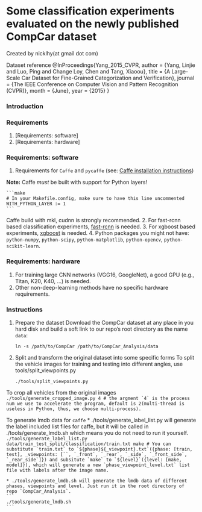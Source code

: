 # Some classification experiments evaluated on the newly published CompCar dataset
Created by nicklhy(at gmail dot com)

Dataset reference
@InProceedings{Yang_2015_CVPR,
    author = {Yang, Linjie and Luo, Ping and Change Loy, Chen and Tang, Xiaoou},
    title = {A Large-Scale Car Dataset for Fine-Grained Categorization and Verification},
    journal = {The IEEE Conference on Computer Vision and Pattern Recognition (CVPR)},
    month = {June},
    year = {2015}
}

### Introduction

### Requirements
1. [Requirements: software]
2. [Requirements: hardware]

### Requirements: software
1. Requirements for `Caffe` and `pycaffe` (see: [Caffe installation instructions](http://caffe.berkeleyvision.org/installation.html))

  **Note:** Caffe *must* be built with support for Python layers!

    ```make
    # In your Makefile.config, make sure to have this line uncommented
    WITH_PYTHON_LAYER := 1
    ```
Caffe build with mkl, cudnn is strongly recommended.
2. For fast-rcnn based classification experiments, [fast-rcnn](https://github.com/rbgirshick/fast-rcnn) is needed.
3. For xgboost based experiments, [xgboost](https://github.com/dmlc/xgboost) is needed.
4. Python packages you might not have: `python-numpy`, `python-scipy`, `python-matplotlib`, `python-opencv`, `python-scikit-learn`.

### Requirements: hardware
1. For training large CNN networks (VGG16, GoogleNet), a good GPU (e.g., Titan, K20, K40, ...) is needed.
2. Other non-deep-learning methods have no specific hardware requirements.

### Instructions
1. Prepare the dataset
Download the CompCar dataset at any place in you hard disk and build a soft link to our repo’s root directory as the name `data`:
    ```
    ln -s /path/to/CompCar /path/to/CompCar_Analysis/data
    ```

2. Split and transform the original dataset into some specific forms
To split the vehicle images for training and testing into different angles, use tools/split_viewpoints.py
    ```
    ./tools/split_viewpoints.py
    ```

To crop all vehicles from the original images
    ```
    ./tools/generate_cropped_image.py 4
    # the argment `4` is the process num we use to accelerate the program, default is 2(multi-thread is useless in Python, thus, we choose multi-process).
    ```

To generate lmdb data for `caffe`
    * ./tools/generate_label_list.py will generate the label included list files for caffe, but it will be called in ./tools/generate_lmdb.sh which means you do not need to run it yourself.
    ```
    ./tools/generate_label_list.py data/train_test_split/classification/train.txt make
    # You can substitute `train.txt` to `${phase}${_viewpoint}.txt`({phase: [train, test], _viewpoints: [``, `_front`, `_rear`, `_side`, `_front_side`, `_rear_side`]}) and subsitute `make` to `${level}`({level: [make, model]}), which will generate a new `phase_viewpoint_level.txt` list file with labels after the image name.
    ```

    * ./tools/generate_lmdb.sh will generate the lmdb data of different phases, viewpoints and level. Just run it in the root directory of repo `CompCar_Analysis`.
    ```
    ./tools/generate_lmdb.sh
    ```

